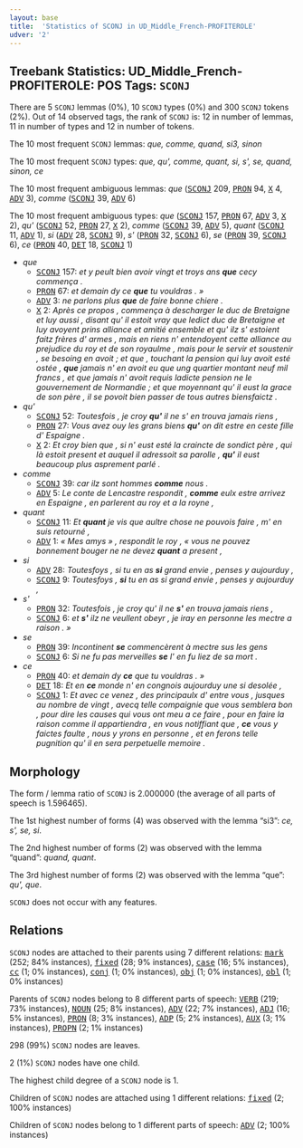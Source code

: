 ```yaml
---
layout: base
title:  'Statistics of SCONJ in UD_Middle_French-PROFITEROLE'
udver: '2'
---
```


## Treebank Statistics: UD_Middle_French-PROFITEROLE: POS Tags: `SCONJ`

There are 5 `SCONJ` lemmas (0%), 10 `SCONJ` types (0%) and 300 `SCONJ` tokens (2%).
Out of 14 observed tags, the rank of `SCONJ` is: 12 in number of lemmas, 11 in number of types and 12 in number of tokens.

The 10 most frequent `SCONJ` lemmas: <em>que, comme, quand, si3, sinon</em>

The 10 most frequent `SCONJ` types:  <em>que, qu', comme, quant, si, s', se, quand, sinon, ce</em>

The 10 most frequent ambiguous lemmas: <em>que</em> (<tt><a href="frm_profiterole-pos-SCONJ.html">SCONJ</a></tt> 209, <tt><a href="frm_profiterole-pos-PRON.html">PRON</a></tt> 94, <tt><a href="frm_profiterole-pos-X.html">X</a></tt> 4, <tt><a href="frm_profiterole-pos-ADV.html">ADV</a></tt> 3), <em>comme</em> (<tt><a href="frm_profiterole-pos-SCONJ.html">SCONJ</a></tt> 39, <tt><a href="frm_profiterole-pos-ADV.html">ADV</a></tt> 6)

The 10 most frequent ambiguous types:  <em>que</em> (<tt><a href="frm_profiterole-pos-SCONJ.html">SCONJ</a></tt> 157, <tt><a href="frm_profiterole-pos-PRON.html">PRON</a></tt> 67, <tt><a href="frm_profiterole-pos-ADV.html">ADV</a></tt> 3, <tt><a href="frm_profiterole-pos-X.html">X</a></tt> 2), <em>qu'</em> (<tt><a href="frm_profiterole-pos-SCONJ.html">SCONJ</a></tt> 52, <tt><a href="frm_profiterole-pos-PRON.html">PRON</a></tt> 27, <tt><a href="frm_profiterole-pos-X.html">X</a></tt> 2), <em>comme</em> (<tt><a href="frm_profiterole-pos-SCONJ.html">SCONJ</a></tt> 39, <tt><a href="frm_profiterole-pos-ADV.html">ADV</a></tt> 5), <em>quant</em> (<tt><a href="frm_profiterole-pos-SCONJ.html">SCONJ</a></tt> 11, <tt><a href="frm_profiterole-pos-ADV.html">ADV</a></tt> 1), <em>si</em> (<tt><a href="frm_profiterole-pos-ADV.html">ADV</a></tt> 28, <tt><a href="frm_profiterole-pos-SCONJ.html">SCONJ</a></tt> 9), <em>s'</em> (<tt><a href="frm_profiterole-pos-PRON.html">PRON</a></tt> 32, <tt><a href="frm_profiterole-pos-SCONJ.html">SCONJ</a></tt> 6), <em>se</em> (<tt><a href="frm_profiterole-pos-PRON.html">PRON</a></tt> 39, <tt><a href="frm_profiterole-pos-SCONJ.html">SCONJ</a></tt> 6), <em>ce</em> (<tt><a href="frm_profiterole-pos-PRON.html">PRON</a></tt> 40, <tt><a href="frm_profiterole-pos-DET.html">DET</a></tt> 18, <tt><a href="frm_profiterole-pos-SCONJ.html">SCONJ</a></tt> 1)


* <em>que</em>
  * <tt><a href="frm_profiterole-pos-SCONJ.html">SCONJ</a></tt> 157: <em>et y peult bien avoir vingt et troys ans <b>que</b> cecy commença .</em>
  * <tt><a href="frm_profiterole-pos-PRON.html">PRON</a></tt> 67: <em>et demain dy ce <b>que</b> tu vouldras . »</em>
  * <tt><a href="frm_profiterole-pos-ADV.html">ADV</a></tt> 3: <em>ne parlons plus <b>que</b> de faire bonne chiere .</em>
  * <tt><a href="frm_profiterole-pos-X.html">X</a></tt> 2: <em>Après ce propos , commença à descharger le duc de Bretaigne et luy aussi , disant qu' il estoit vray que ledict duc de Bretaigne et luy avoyent prins alliance et amitié ensemble et qu' ilz s' estoient faitz frères d' armes , mais en riens n' entendoyent cette alliance au prejudice du roy et de son royaulme , mais pour le servir et soustenir , se besoing en avoit ; et que , touchant la pension qui luy avoit esté ostée , <b>que</b> jamais n' en avoit eu que ung quartier montant neuf mil francs , et que jamais n' avoit requis ladicte pension ne le gouvernement de Normandie ; et que moyennant qu' il eust la grace de son père , il se povoit bien passer de tous autres biensfaictz .</em>
* <em>qu'</em>
  * <tt><a href="frm_profiterole-pos-SCONJ.html">SCONJ</a></tt> 52: <em>Toutesfois , je croy <b>qu'</b> il ne s' en trouva jamais riens ,</em>
  * <tt><a href="frm_profiterole-pos-PRON.html">PRON</a></tt> 27: <em>Vous avez ouy les grans biens <b>qu'</b> on dit estre en ceste fille d' Espaigne .</em>
  * <tt><a href="frm_profiterole-pos-X.html">X</a></tt> 2: <em>Et croy bien que , si n' eust esté la craincte de sondict père , qui là estoit present et auquel il adressoit sa parolle , <b>qu'</b> il eust beaucoup plus asprement parlé .</em>
* <em>comme</em>
  * <tt><a href="frm_profiterole-pos-SCONJ.html">SCONJ</a></tt> 39: <em>car ilz sont hommes <b>comme</b> nous .</em>
  * <tt><a href="frm_profiterole-pos-ADV.html">ADV</a></tt> 5: <em>Le conte de Lencastre respondit , <b>comme</b> eulx estre arrivez en Espaigne , en parlerent au roy et a la royne ,</em>
* <em>quant</em>
  * <tt><a href="frm_profiterole-pos-SCONJ.html">SCONJ</a></tt> 11: <em>Et <b>quant</b> je vis que aultre chose ne pouvois faire , m' en suis retourné ,</em>
  * <tt><a href="frm_profiterole-pos-ADV.html">ADV</a></tt> 1: <em>« Mes amys » , respondit le roy , « vous ne pouvez bonnement bouger ne ne devez <b>quant</b> a present ,</em>
* <em>si</em>
  * <tt><a href="frm_profiterole-pos-ADV.html">ADV</a></tt> 28: <em>Toutesfoys , si tu en as <b>si</b> grand envie , penses y aujourduy ,</em>
  * <tt><a href="frm_profiterole-pos-SCONJ.html">SCONJ</a></tt> 9: <em>Toutesfoys , <b>si</b> tu en as si grand envie , penses y aujourduy ,</em>
* <em>s'</em>
  * <tt><a href="frm_profiterole-pos-PRON.html">PRON</a></tt> 32: <em>Toutesfois , je croy qu' il ne <b>s'</b> en trouva jamais riens ,</em>
  * <tt><a href="frm_profiterole-pos-SCONJ.html">SCONJ</a></tt> 6: <em>et <b>s'</b> ilz ne veullent obeyr , je iray en personne les mectre a raison . »</em>
* <em>se</em>
  * <tt><a href="frm_profiterole-pos-PRON.html">PRON</a></tt> 39: <em>Incontinent <b>se</b> commencèrent à mectre sus les gens</em>
  * <tt><a href="frm_profiterole-pos-SCONJ.html">SCONJ</a></tt> 6: <em>Si ne fu pas merveilles <b>se</b> l' en fu liez de sa mort .</em>
* <em>ce</em>
  * <tt><a href="frm_profiterole-pos-PRON.html">PRON</a></tt> 40: <em>et demain dy <b>ce</b> que tu vouldras . »</em>
  * <tt><a href="frm_profiterole-pos-DET.html">DET</a></tt> 18: <em>Et en <b>ce</b> monde n' en congnois aujourduy une si desolée ,</em>
  * <tt><a href="frm_profiterole-pos-SCONJ.html">SCONJ</a></tt> 1: <em>Et avec ce venez , des principaulx d' entre vous , jusques au nombre de vingt , avecq telle compaignie que vous semblera bon , pour dire les causes qui vous ont meu a ce faire , pour en faire la raison comme il appartiendra , en vous notiffiant que , <b>ce</b> vous y faictes faulte , nous y yrons en personne , et en ferons telle pugnition qu' il en sera perpetuelle memoire .</em>

## Morphology

The form / lemma ratio of `SCONJ` is 2.000000 (the average of all parts of speech is 1.596465).

The 1st highest number of forms (4) was observed with the lemma “si3”: <em>ce, s', se, si</em>.

The 2nd highest number of forms (2) was observed with the lemma “quand”: <em>quand, quant</em>.

The 3rd highest number of forms (2) was observed with the lemma “que”: <em>qu', que</em>.

`SCONJ` does not occur with any features.


## Relations

`SCONJ` nodes are attached to their parents using 7 different relations: <tt><a href="frm_profiterole-dep-mark.html">mark</a></tt> (252; 84% instances), <tt><a href="frm_profiterole-dep-fixed.html">fixed</a></tt> (28; 9% instances), <tt><a href="frm_profiterole-dep-case.html">case</a></tt> (16; 5% instances), <tt><a href="frm_profiterole-dep-cc.html">cc</a></tt> (1; 0% instances), <tt><a href="frm_profiterole-dep-conj.html">conj</a></tt> (1; 0% instances), <tt><a href="frm_profiterole-dep-obj.html">obj</a></tt> (1; 0% instances), <tt><a href="frm_profiterole-dep-obl.html">obl</a></tt> (1; 0% instances)

Parents of `SCONJ` nodes belong to 8 different parts of speech: <tt><a href="frm_profiterole-pos-VERB.html">VERB</a></tt> (219; 73% instances), <tt><a href="frm_profiterole-pos-NOUN.html">NOUN</a></tt> (25; 8% instances), <tt><a href="frm_profiterole-pos-ADV.html">ADV</a></tt> (22; 7% instances), <tt><a href="frm_profiterole-pos-ADJ.html">ADJ</a></tt> (16; 5% instances), <tt><a href="frm_profiterole-pos-PRON.html">PRON</a></tt> (8; 3% instances), <tt><a href="frm_profiterole-pos-ADP.html">ADP</a></tt> (5; 2% instances), <tt><a href="frm_profiterole-pos-AUX.html">AUX</a></tt> (3; 1% instances), <tt><a href="frm_profiterole-pos-PROPN.html">PROPN</a></tt> (2; 1% instances)

298 (99%) `SCONJ` nodes are leaves.

2 (1%) `SCONJ` nodes have one child.

The highest child degree of a `SCONJ` node is 1.

Children of `SCONJ` nodes are attached using 1 different relations: <tt><a href="frm_profiterole-dep-fixed.html">fixed</a></tt> (2; 100% instances)

Children of `SCONJ` nodes belong to 1 different parts of speech: <tt><a href="frm_profiterole-pos-ADV.html">ADV</a></tt> (2; 100% instances)

